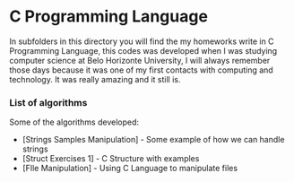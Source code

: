# C Programming Language

In subfolders in this directory you will find the my homeworks write in C Programming Language, this codes was developed when I was studying computer science at Belo Horizonte University, I will always remember those days because it was one of my first contacts with computing and technology. It was really amazing and it still is.


### List of algorithms

Some of the algorithms developed:

* [Strings Samples Manipulation] - Some example of how we can handle strings
* [Struct Exercises 1] - C Structure with examples
* [FIle Manipulation] - Using C Language to manipulate files

